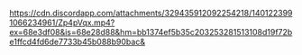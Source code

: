 <!--practice-->
<!--Posts the practice practice practice video-->
<!--practise-->
https://cdn.discordapp.com/attachments/329435912092254218/1401223991066234961/Zp4pVqx.mp4?ex=68e3df08&is=68e28d88&hm=bb1374ef5b35c203253281513108d19f72be1ffcd4fd6de7733b45b088b90bac&